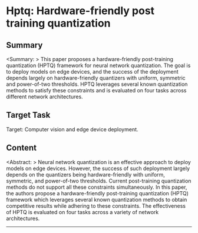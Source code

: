 # Hptq: Hardware-friendly post training quantization

## Summary

<Summary: > This paper proposes a hardware-friendly post-training quantization (HPTQ) framework for neural network quantization. The goal is to deploy models on edge devices, and the success of the deployment depends largely on hardware-friendly quantizers with uniform, symmetric and power-of-two thresholds. HPTQ leverages several known quantization methods to satisfy these constraints and is evaluated on four tasks across different network architectures.


## Target Task

Target: Computer vision and edge device deployment.

## Content

<Abstract: > Neural network quantization is an effective approach to deploy models on edge devices. However, the success of such deployment largely depends on the quantizers being hardware-friendly with uniform, symmetric, and power-of-two thresholds. Current post-training quantization methods do not support all these constraints simultaneously. In this paper, the authors propose a hardware-friendly post-training quantization (HPTQ) framework which leverages several known quantization methods to obtain competitive results while adhering to these constraints. The effectiveness of HPTQ is evaluated on four tasks across a variety of network architectures.



---

